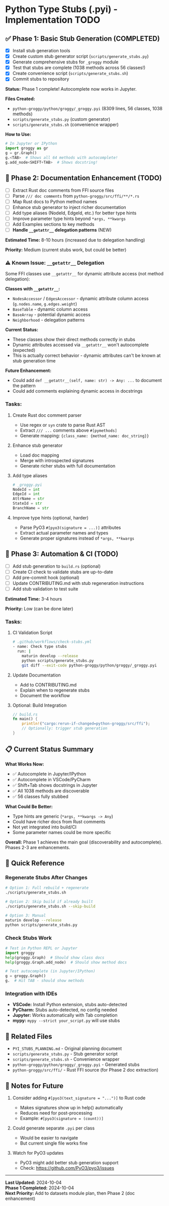 # Python Type Stubs (.pyi) - Implementation TODO

## ✅ Phase 1: Basic Stub Generation (COMPLETED)

- [x] Install stub generation tools
- [x] Create custom stub generator script (`scripts/generate_stubs.py`)
- [x] Generate comprehensive stubs for `_groggy` module
- [x] Test that stubs are complete (1038 methods across 56 classes!)
- [x] Create convenience script (`scripts/generate_stubs.sh`)
- [x] Commit stubs to repository

**Status:** Phase 1 complete! Autocomplete now works in Jupyter.

**Files Created:**
- `python-groggy/python/groggy/_groggy.pyi` (8309 lines, 56 classes, 1038 methods)
- `scripts/generate_stubs.py` (custom generator)
- `scripts/generate_stubs.sh` (convenience wrapper)

**How to Use:**
```python
# In Jupyter or IPython
import groggy as gr
g = gr.Graph()
g.<TAB>  # Shows all 64 methods with autocomplete!
g.add_node<SHIFT+TAB>  # Shows docstring!
```

## 🔄 Phase 2: Documentation Enhancement (TODO)

- [ ] Extract Rust doc comments from FFI source files
- [ ] Parse `/// doc comments` from `python-groggy/src/ffi/**/*.rs`
- [ ] Map Rust docs to Python method names
- [ ] Enhance stub generator to inject richer documentation
- [ ] Add type aliases (NodeId, EdgeId, etc.) for better type hints
- [ ] Improve parameter type hints beyond `*args, **kwargs`
- [ ] Add Examples sections to key methods
- [ ] **Handle `__getattr__` delegation patterns** (NEW)

**Estimated Time:** 8-10 hours (increased due to delegation handling)

**Priority:** Medium (current stubs work, but could be better)

### ⚠️ Known Issue: `__getattr__` Delegation

Some FFI classes use `__getattr__` for dynamic attribute access (not method delegation):

**Classes with `__getattr__`:**
- `NodesAccessor` / `EdgesAccessor` - dynamic attribute column access (`g.nodes.name`, `g.edges.weight`)
- `BaseTable` - dynamic column access
- `BaseArray` - potential dynamic access
- `Neighborhood` - delegation patterns

**Current Status:** 
- These classes show their direct methods correctly in stubs
- Dynamic attributes accessed via `__getattr__` won't autocomplete (expected)
- This is actually correct behavior - dynamic attributes can't be known at stub generation time

**Future Enhancement:**
- Could add `def __getattr__(self, name: str) -> Any: ...` to document the pattern
- Could add comments explaining dynamic access in docstrings

### Tasks:
1. Create Rust doc comment parser
   - Use regex or `syn` crate to parse Rust AST
   - Extract `/// ...` comments above `#[pymethods]`
   - Generate mapping: `{class_name: {method_name: doc_string}}`

2. Enhance stub generator
   - Load doc mapping
   - Merge with introspected signatures  
   - Generate richer stubs with full documentation

3. Add type aliases
   ```python
   # _groggy.pyi
   NodeId = int
   EdgeId = int
   AttrName = str
   StateId = str
   BranchName = str
   ```

4. Improve type hints (optional, harder)
   - Parse PyO3 `#[pyo3(signature = ...)]` attributes
   - Extract actual parameter names and types
   - Generate proper signatures instead of `*args, **kwargs`

## 🤖 Phase 3: Automation & CI (TODO)

- [ ] Add stub generation to `build.rs` (optional)
- [ ] Create CI check to validate stubs are up-to-date
- [ ] Add pre-commit hook (optional)
- [ ] Update CONTRIBUTING.md with stub regeneration instructions
- [ ] Add stub validation to test suite

**Estimated Time:** 3-4 hours

**Priority:** Low (can be done later)

### Tasks:
1. CI Validation Script
   ```bash
   # .github/workflows/check-stubs.yml
   - name: Check type stubs
     run: |
       maturin develop --release
       python scripts/generate_stubs.py
       git diff --exit-code python-groggy/python/groggy/_groggy.pyi
   ```

2. Update Documentation
   - Add to CONTRIBUTING.md
   - Explain when to regenerate stubs
   - Document the workflow

3. Optional: Build Integration
   ```rust
   // build.rs
   fn main() {
       println!("cargo:rerun-if-changed=python-groggy/src/ffi");
       // Optionally: trigger stub generation
   }
   ```

## 📋 Current Status Summary

**What Works Now:**
- ✅ Autocomplete in Jupyter/IPython
- ✅ Autocomplete in VSCode/PyCharm  
- ✅ Shift+Tab shows docstrings in Jupyter
- ✅ All 1038 methods are discoverable
- ✅ 56 classes fully stubbed

**What Could Be Better:**
- Type hints are generic (`*args, **kwargs -> Any`)
- Could have richer docs from Rust comments
- Not yet integrated into build/CI
- Some parameter names could be more specific

**Overall:** Phase 1 achieves the main goal (discoverability and autocomplete). Phases 2-3 are enhancements.

## 🎯 Quick Reference

### Regenerate Stubs After Changes

```bash
# Option 1: Full rebuild + regenerate
./scripts/generate_stubs.sh

# Option 2: Skip build if already built
./scripts/generate_stubs.sh --skip-build

# Option 3: Manual
maturin develop --release
python scripts/generate_stubs.py
```

### Check Stubs Work

```python
# Test in Python REPL or Jupyter
import groggy
help(groggy.Graph)  # Should show class docs
help(groggy.Graph.add_node)  # Should show method docs

# Test autocomplete (in Jupyter/IPython)
g = groggy.Graph()
g.  # Hit TAB - should show methods
```

### Integration with IDEs

- **VSCode:** Install Python extension, stubs auto-detected
- **PyCharm:** Stubs auto-detected, no config needed
- **Jupyter:** Works automatically with Tab completion
- **mypy:** `mypy --strict your_script.py` will use stubs

## 🔗 Related Files

- `PYI_STUBS_PLANNING.md` - Original planning document
- `scripts/generate_stubs.py` - Stub generator script
- `scripts/generate_stubs.sh` - Convenience wrapper
- `python-groggy/python/groggy/_groggy.pyi` - Generated stubs
- `python-groggy/src/ffi/` - Rust FFI source (for Phase 2 doc extraction)

## 📝 Notes for Future

1. Consider adding `#[pyo3(text_signature = "...")]` to Rust code
   - Makes signatures show up in help() automatically
   - Reduces need for post-processing
   - Example: `#[pyo3(signature = (count))]`

2. Could generate separate `.pyi` per class
   - Would be easier to navigate
   - But current single file works fine

3. Watch for PyO3 updates
   - PyO3 might add better stub generation support
   - Check: https://github.com/PyO3/pyo3/issues

---

**Last Updated:** 2024-10-04  
**Phase 1 Completed:** 2024-10-04  
**Next Priority:** Add to datasets module plan, then Phase 2 (doc enhancement)
